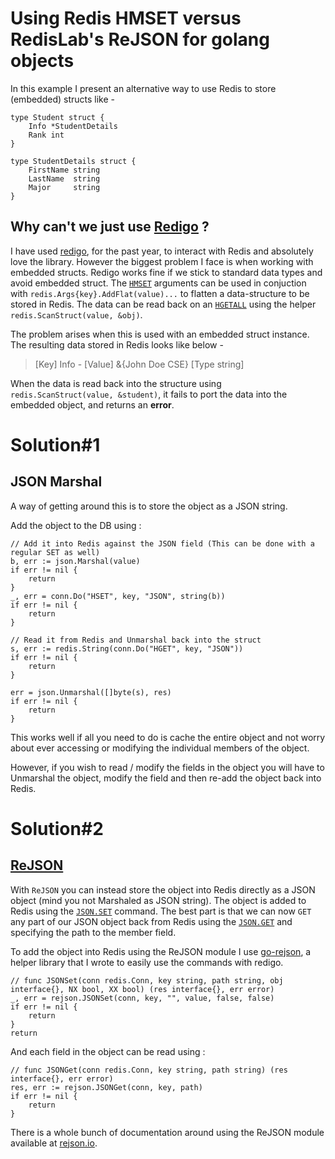 # Using Redis HMSET versus RedisLab's ReJSON for golang objects
In this example I present an alternative way to use Redis to store (embedded) structs like -
```golang
type Student struct {
	Info *StudentDetails
	Rank int            
}

type StudentDetails struct {
	FirstName string
	LastName  string
	Major     string
}
```

## Why can't we just use [Redigo](https://github.com/gomodule/redigo) ?
I have used [redigo](https://github.com/gomodule/redigo), for the past year, to interact with Redis and absolutely love the library.
However the biggest problem I face is when working with embedded structs. Redigo works fine if we stick to standard data types and avoid embedded struct. The [`HMSET`](https://redis.io/commands/hmset) arguments can be used in conjuction with `redis.Args{key}.AddFlat(value)...` to flatten a data-structure to be stored in Redis. The data can be read back on an [`HGETALL`](https://redis.io/commands/hgetall) using the helper `redis.ScanStruct(value, &obj)`.

The problem arises when this is used with an embedded struct instance. The resulting data stored in Redis looks like below - 

> [Key] Info - [Value] &{John Doe CSE} [Type string]

When the data is read back into the structure using `redis.ScanStruct(value, &student)`, it fails to port the data into the embedded object, and returns an **error**.

# Solution#1
## JSON Marshal
A way of getting around this is to store the object as a JSON string. 

Add the object to the DB using :

```golang
// Add it into Redis against the JSON field (This can be done with a regular SET as well) 
b, err := json.Marshal(value)
if err != nil {
	return
}
_, err = conn.Do("HSET", key, "JSON", string(b))
if err != nil {
	return
}

// Read it from Redis and Unmarshal back into the struct 
s, err := redis.String(conn.Do("HGET", key, "JSON"))
if err != nil {
	return
}

err = json.Unmarshal([]byte(s), res)
if err != nil {
	return
}
```

This works well if all you need to do is cache the entire object and not worry about ever accessing or modifying the individual members of the object.

However, if you wish to read / modify the fields in the object you will have to Unmarshal the object, modify the field and then re-add the object back into Redis.

# Solution#2
## [ReJSON](https://github.com/RedisLabsModules/ReJSON/)
With `ReJSON` you can instead store the object into Redis directly as a JSON object (mind you not Marshaled as JSON string). The object is added to Redis using the [`JSON.SET`](http://rejson.io/commands/#jsonset) command. The best part is that we can now `GET` any part of our JSON object back from Redis using the [`JSON.GET`](http://rejson.io/commands/#jsondel) and specifying the path to the member field.

To add the object into Redis using the ReJSON module I use [go-rejson](https://github.com/nitishm/go-rejson), a helper library that I wrote to easily use the commands with redigo.

```golang
// func JSONSet(conn redis.Conn, key string, path string, obj interface{}, NX bool, XX bool) (res interface{}, err error)
_, err = rejson.JSONSet(conn, key, "", value, false, false)
if err != nil {
	return
}
return
```

And each field in the object can be read using :
```golang
// func JSONGet(conn redis.Conn, key string, path string) (res interface{}, err error)
res, err := rejson.JSONGet(conn, key, path)
if err != nil {
	return
}
```

There is a whole bunch of documentation around using the ReJSON module available at [rejson.io](http://rejson.io/).